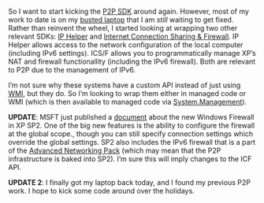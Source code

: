 So I want to start kicking the [P2P
SDK](http://msdn.microsoft.com/library/en-us/dnanchor/html/anch_p2p.asp)
around again. However, most of my work to date is on my [busted
laptop](http://devhawk.net/2003/11/12/busted-laptop-screen-busted-relationship/)
that I am *still* waiting to get fixed. Rather than reinvent the wheel,
I started looking at wrapping two other relevant SDKs: [IP
Helper](http://msdn.microsoft.com/library/en-us/iphlp/iphlp/ip_helper_start_page.asp)
and [Internet Connection Sharing &
Firewall](http://msdn.microsoft.com/library/en-us/dnanchor/html/intconnsharingfirewall.asp).
IP Helper allows access to the network configuration of the local
computer (including IPv6 settings). ICS/F allows you to programmatically
manage XP’s NAT and firewall functionallity (including the IPv6
firewall). Both are relevant to P2P due to the management of IPv6.

I’m not sure why these systems have a custom API instead of just using
[WMI](http://msdn.microsoft.com/library/en-us/dnanchor/html/anch_wmi.asp),
but they do. So I’m looking to wrap them either in managed code or WMI
(which is then available to managed code via
[System.Management](http://msdn.microsoft.com/library/en-us/cpref/html/frlrfSystemManagement.asp)).

**UPDATE**: MSFT just published a
[document](http://www.microsoft.com/downloads/details.aspx?FamilyID=4454e0e1-61fa-447a-bdcd-499f73a637d1&DisplayLang=en)
about the new Windows Firewall in XP SP2. One of the big new features is
the ability to configure the firewall at the global scope., though you
can still specify connection settings which override the global
settings. SP2 also includes the IPv6 firewall that is a part of the
[Advanced Networking
Pack](http://www.microsoft.com/downloads/details.aspx?FamilyId=E88CC382-8CE6-4739-97C0-1A52A6F005E4&displaylang=en) (which
may mean that the P2P infrastructure is baked into SP2). I’m sure this
will imply changes to the ICF API.

**UPDATE 2**: I finally got my laptop back today, and I found my
previous P2P work. I hope to kick some code around over the holidays.
